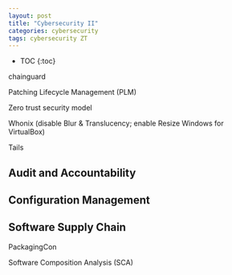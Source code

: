 ```yaml
---
layout: post
title: "Cybersecurity II"
categories: cybersecurity
tags: cybersecurity ZT
---
```


* TOC
{:toc}



chainguard



Patching Lifecycle Management (PLM)



Zero trust security model



Whonix (disable Blur & Translucency; enable Resize Windows for VirtualBox)

Tails



## Audit and Accountability



## Configuration Management



## Software Supply Chain



PackagingCon



Software Composition Analysis (SCA)


